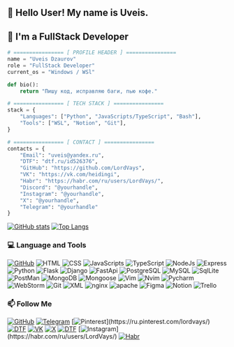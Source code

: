 ## 👋 Hello User! My name is Uveis. 
## 🚀 I'm a FullStack Developer

```Python
# ================ [ PROFILE HEADER ] ================  
name = "Uveis Dzaurov"  
role = "FullStack Developer"  
current_os = "Windows / WSl"  

def bio():  
    return "Пишу код, исправляю баги, пью кофе."  

# ================ [ TECH STACK ] ================  
stack = {  
    "Languages": ["Python", "JavaScripts/TypeScript", "Bash"],  
    "Tools": ["WSL", "Notion", "Git"],  
}  

# ================ [ CONTACT ] ================  
contacts = {  
    "Email": "uveis@yandex.ru",  
    "DTF": "dtf.ru/id526376",  
    "GitHub": "https://github.com/LordVays",  
    "VK": "https://vk.com/heidingi",  
    "Habr": "https://habr.com/ru/users/LordVays/",  
    "Discord": "@yourhandle", 
    "Instagram": "@yourhandle",  
    "X": "@yourhandle",
    "Telegram": "@yourhandle"
}  
```


[![GitHub stats](https://github-readme-stats.vercel.app/api?username=LordVays&show_icons=true&theme=radical)](https://github.com/LordVays) [![Top Langs](https://github-readme-stats.vercel.app/api/top-langs/?username=LordVays&layout=compact&theme=radical)](https://github.com/LordVays)  


### 💻 Language and Tools 
[![GitHub](https://img.shields.io/badge/GitHub-090909?style=for-the-badge&logo=github)](https://github.com/LordVays)
![HTML](https://img.shields.io/badge/HTML-090909?style=for-the-badge&logo=ejs)
![CSS](https://img.shields.io/badge/CSS-090909?style=for-the-badge&logo=css)
![JavaScripts](https://img.shields.io/badge/JavaScript-090909?style=for-the-badge&logo=javascript)
![TypeScript](https://img.shields.io/badge/TypeScript-090909?style=for-the-badge&logo=TypeScript)
![NodeJs](https://img.shields.io/badge/NodeJs-090909?style=for-the-badge&logo=node.js)
![Express](https://img.shields.io/badge/Express-090909?style=for-the-badge&logo=Express)
![Python](https://img.shields.io/badge/Python-090909?style=for-the-badge&logo=Python)
![Flask](https://img.shields.io/badge/Flask-090909?style=for-the-badge&logo=flask)
![Django](https://img.shields.io/badge/Django-090909?style=for-the-badge&logo=Django)
![FastApi](https://img.shields.io/badge/FastApi-090909?style=for-the-badge&logo=FastApi)
![PostgreSQL](https://img.shields.io/badge/PostgreSQL-090909?style=for-the-badge&logo=postgresql)
![MySQL](https://img.shields.io/badge/MySQL-090909?style=for-the-badge&logo=mysql)
![SqlLite](https://img.shields.io/badge/SqlLite-090909?style=for-the-badge&logo=sqlite)
![PostMan](https://img.shields.io/badge/PostMan-090909?style=for-the-badge&logo=PostMan)
![MongoDB](https://img.shields.io/badge/MongoDB-090909?style=for-the-badge&logo=MongoDB)
![Mongoose](https://img.shields.io/badge/Mongoose-090909?style=for-the-badge&logo=mongoose)
![Vim](https://img.shields.io/badge/vim-090909?style=for-the-badge&logo=vim)
![Nvim](https://img.shields.io/badge/nvim-090909?style=for-the-badge&logo=neovim)
![Pycharm](https://img.shields.io/badge/pycharm-090909?style=for-the-badge&logo=pycharm)
![WebStorm](https://img.shields.io/badge/webstorm-090909?style=for-the-badge&logo=webstorm&logoColor=aqua)
![Git](https://img.shields.io/badge/Git-090909?style=for-the-badge&logo=git)
![XML](https://img.shields.io/badge/xml-090909?style=for-the-badge&logo=xml)
![nginx](https://img.shields.io/badge/nginx-090909?style=for-the-badge&logo=nginx)
![apache](https://img.shields.io/badge/apache-090909?style=for-the-badge&logo=apache)
![Figma](https://img.shields.io/badge/Figma-090909?style=for-the-badge&logo=figma)
![Notion](https://img.shields.io/badge/Notion-090909?style=for-the-badge&logo=notion)
![Trello](https://img.shields.io/badge/Trello-090909?style=for-the-badge&logo=trello)




### 📫 Follow Me

[![GitHub](https://img.shields.io/badge/GitHub-090909?style=for-the-badge&logo=github)](https://github.com/LordVays)
[![Telegram](https://img.shields.io/badge/Telegram-090909?style=for-the-badge&logo=telegram)](https://t.me/pochhitaa)
[![Pinterest](https://img.shields.io/badge/Pinterest-090909?style=for-the-badge&logo=Pinterest&logoColor=rgba(193,53,132))](https://ru.pinterest.com/lordvays/)
[![DTF](https://img.shields.io/badge/DTF-090909?style=for-the-badge&logo=flutter)](dtf.ru/id526376)
[![VK](https://img.shields.io/badge/vk-090909?style=for-the-badge&logo=vk&logoColor=blue)](https://vk.com/heidingi)
[![X](https://img.shields.io/badge/X/twitter-090909?style=for-the-badge&logo=x)](https://t.me/pochhitta)
[![DTF](https://img.shields.io/badge/DTF-090909?style=for-the-badge&logo=flutter)](https://t.me/pochhitta)
[![Instagram](https://img.shields.io/badge/Instagram-090909?style=for-the-badge&logo=Instagram&logoColor=rgba(193,53,132))](https://habr.com/ru/users/LordVays/)
[![Habr](https://img.shields.io/badge/habr-090909?style=for-the-badge&logo=habr)](https://habr.com/ru/users/LordVays/)
